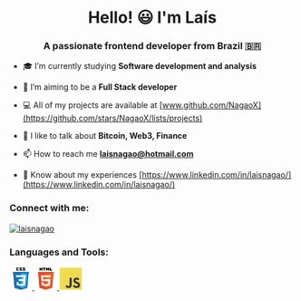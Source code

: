 <h1 align="center">Hello! 😃  I'm Laís</h1>
<h3 align="center">A passionate frontend developer from Brazil 🇧🇷</h3>

- 🎓 I’m currently studying **Software development and analysis**

- 🎯 I’m aiming to be a **Full Stack developer**

- 💻 All of my projects are available at [www.github.com/NagaoX](https://github.com/stars/NagaoX/lists/projects)

- 💬 I like to talk about **Bitcoin, Web3, Finance**

- 📫 How to reach me **laisnagao@hotmail.com**

- 📄 Know about my experiences [https://www.linkedin.com/in/laisnagao/](https://www.linkedin.com/in/laisnagao/)

<h3 align="left">Connect with me:</h3>
<p align="left">
<a href="https://linkedin.com/in/laisnagao" target="blank"><img align="center" src="https://raw.githubusercontent.com/rahuldkjain/github-profile-readme-generator/master/src/images/icons/Social/linked-in-alt.svg" alt="laisnagao" height="30" width="40" /></a>
</p>

<h3 align="left">Languages and Tools:</h3>
<p align="left"> <a href="https://www.w3schools.com/css/" target="_blank" rel="noreferrer"> <img src="https://raw.githubusercontent.com/devicons/devicon/master/icons/css3/css3-original-wordmark.svg" alt="css3" width="40" height="40"/> </a> <a href="https://www.w3.org/html/" target="_blank" rel="noreferrer"> <img src="https://raw.githubusercontent.com/devicons/devicon/master/icons/html5/html5-original-wordmark.svg" alt="html5" width="40" height="40"/> </a> <a href="https://developer.mozilla.org/en-US/docs/Web/JavaScript" target="_blank" rel="noreferrer"> <img src="https://raw.githubusercontent.com/devicons/devicon/master/icons/javascript/javascript-original.svg" alt="javascript" width="40" height="40"/> </a> </p>

